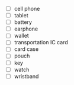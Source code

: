 - [ ] cell phone
- [ ] tablet
- [ ] battery
- [ ] earphone
- [ ] wallet
- [ ] transportation IC card
- [ ] card case
- [ ] pouch
- [ ] key
- [ ] watch
- [ ] wristband
